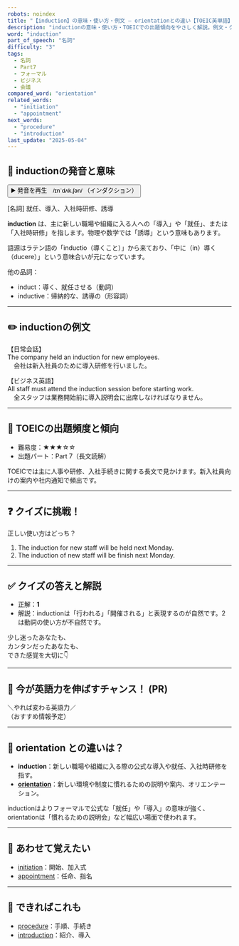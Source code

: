 ```yaml
---
robots: noindex
title: "【induction】の意味・使い方・例文 ― orientationとの違い【TOEIC英単語】"
description: "inductionの意味・使い方・TOEICでの出題傾向をやさしく解説。例文・クイズ付きでorientationとの違いもわかりやすく学べます。"
word: "induction"
part_of_speech: "名詞"
difficulty: "3"
tags:
  - 名詞
  - Part7
  - フォーマル
  - ビジネス
  - 会議
compared_word: "orientation"
related_words:
  - "initiation"
  - "appointment"
next_words:
  - "procedure"
  - "introduction"
last_update: "2025-05-04"
---
```


## 🔰 inductionの発音と意味

<button class="play-audio" onclick="playTTS('induction')">
  <span class="play-audio-main">
    ▶️ 発音を再生　/ɪnˈdʌk.ʃən/
  </span>
  <span class="play-audio-sub">
    （インダクション）
  </span>
</button>

[名詞] 就任、導入、入社時研修、誘導

**induction** は、主に新しい職場や組織に入る人への「導入」や「就任」、または「入社時研修」を指します。物理や数学では「誘導」という意味もあります。

語源はラテン語の「inductio（導くこと）」から来ており、「中に（in）導く（ducere）」という意味合いが元になっています。

他の品詞：  
- induct：導く、就任させる（動詞）
- inductive：帰納的な、誘導の（形容詞）

---

## ✏️ inductionの例文

【日常会話】  
The company held an induction for new employees.  
　会社は新入社員のために導入研修を行いました。

【ビジネス英語】  
All staff must attend the induction session before starting work.  
　全スタッフは業務開始前に導入説明会に出席しなければなりません。

---

## 🎯 TOEICの出題頻度と傾向

- 難易度：★★★☆☆
- 出題パート：Part 7（長文読解）

TOEICでは主に人事や研修、入社手続きに関する長文で見かけます。新入社員向けの案内や社内通知で頻出です。

---

## ❓ クイズに挑戦！

正しい使い方はどっち？

1. The induction for new staff will be held next Monday.  
2. The induction of new staff will be finish next Monday.

---

## ✅ クイズの答えと解説

- 正解：**1**
- 解説：inductionは「行われる」「開催される」と表現するのが自然です。2は動詞の使い方が不自然です。

少し迷ったあなたも、  
カンタンだったあなたも、  
できた感覚を大切に👇️

---

## 🚀 今が英語力を伸ばすチャンス！ (PR)

<div class="info-center">
＼やれば変わる英語力／<br>  
（おすすめ情報予定）
</div>

---

## 🤔  orientation との違いは？

- **induction**：新しい職場や組織に入る際の公式な導入や就任、入社時研修を指す。
- **[orientation](/word/orientation/)**：新しい環境や制度に慣れるための説明や案内、オリエンテーション。

inductionはよりフォーマルで公式な「就任」や「導入」の意味が強く、orientationは「慣れるための説明会」など幅広い場面で使われます。

---

## 🧩 あわせて覚えたい

- [initiation](/word/initiation/)：開始、加入式
- [appointment](/word/appointment/)：任命、指名

---

## 📖 できればこれも

- [procedure](/word/procedure/)：手順、手続き
- [introduction](/word/introduction/)：紹介、導入

<!-- cvid: aid13_bid28 -->
